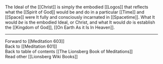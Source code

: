 The Ideal of the [[Christ]] is simply the embodied [[Logos]] that reflects what the [[Spirit of God]] would be and do in a particular [[Time]] and [[Space]] were It fully and consciously incarnated in [[Spacetime]]. What It would *be* is the embodied Ideal, or Christ, and what It would *do* is establish the [[Kingdom of God]], [[On Earth As it Is In Heaven]]. 

___

Forward to [[Meditation 603]]  
Back to [[Meditation 601]]  
Back to table of contents [[The Lionsberg Book of Meditations]]  
Read other [[Lionsberg Wiki Books]] 